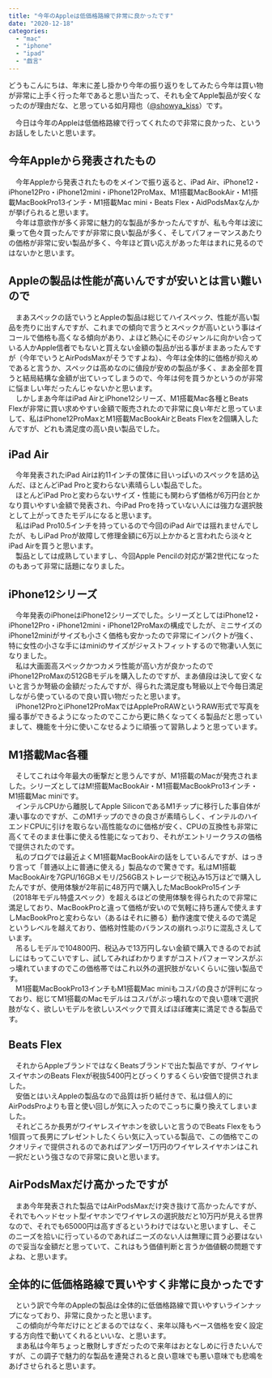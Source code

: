 ```yaml
---
title: "今年のAppleは低価格路線で非常に良かったです"
date: "2020-12-18"
categories: 
  - "mac"
  - "iphone"
  - "ipad"
  - "戯言"
---
```


どうもこんにちは、年末に差し掛かり今年の振り返りをしてみたら今年は買い物が非常に上手く行った年であると思い当たって、それも全てApple製品が安くなったのが理由だな、と思っている如月翔也（[@showya\_kiss](http://twitter.com/showya_kiss)）です。  
  
　今日は今年のAppleは低価格路線で行ってくれたので非常に良かった、というお話しをしたいと思います。  

## 今年Appleから発表されたもの

　今年Appleから発表されたものをメインで振り返ると、iPad Air、iPhone12・iPhone12Pro・iPhone12mini・iPhone12ProMax、M1搭載MacBookAir・M1搭載MacBookPro13インチ・M1搭載Mac mini・Beats Flex・AidPodsMaxなんかが挙げられると思います。  
　今年は意欲作が多く非常に魅力的な製品が多かったんですが、私も今年は波に乗って色々買ったんですが非常に良い製品が多く、そしてパフォーマンスあたりの価格が非常に安い製品が多く、今年ほど買い応えがあった年はまれに見るのではないかと思います。  

## Appleの製品は性能が高いんですが安いとは言い難いので

　まあスペックの話でいうとAppleの製品は総じてハイスペック、性能が高い製品を売りに出すんですが、これまでの傾向で言うとスペックが高いという事はイコールで価格も高くなる傾向があり、よほど熱心にそのジャンルに向かい合っている人かApple信者でもないと買えない金額の製品が出る事がままあったんですが（今年でいうとAirPodsMaxがそうですよね）、今年は全体的に価格が抑えめであると言うか、スペックは高めなのに値段が安めの製品が多く、まあ全部を買うと結局結構な金額が出ていってしまうので、今年は何を買うかというのが非常に悩ましい年だったんじゃないかと思います。  
　しかしまあ今年はiPad AirとiPhone12シリーズ、M1搭載Mac各種とBeats Flexが非常に買い求めやすい金額で販売されたので非常に良い年だと思っていまして、私はiPhone12ProMaxとM1搭載MacBookAirとBeats Flexを2個購入したんですが、どれも満足度の高い良い製品でした。  

## iPad Air

　今年発表されたiPad Airは約11インチの筐体に目いっぱいのスペックを詰め込んだ、ほとんどiPad Proと変わらない素晴らしい製品でした。  
　ほとんどiPad Proと変わらないサイズ・性能にも関わらず価格が6万円台とかなり買いやすい金額で発表され、今iPad Proを持っていない人には強力な選択肢として上がってきたモデルになると思います。  
　私はiPad Pro10.5インチを持っているので今回のiPad Airでは揺れませんでしたが、もしiPad Proが故障して修理金額に6万以上かかると言われたら淡々とiPad Airを買うと思います。  
　製品としては成熟していますし、今回Apple Pencilの対応が第2世代になったのもあって非常に話題になりました。  

## iPhone12シリーズ

　今年発表のiPhoneはiPhone12シリーズでした。シリーズとしてはiPhone12・iPhone12Pro・iPhone12mini・iPhone12ProMaxの構成でしたが、ミニサイズのiPhone12miniがサイズも小さく価格も安かったので非常にインパクトが強く、特に女性の小さな手にはminiのサイズがジャストフィットするので物凄い人気になりました。  
　私は大画面高スペックかつカメラ性能が高い方が良かったのでiPhone12ProMaxの512GBモデルを購入したのですが、まあ値段は決して安くないと言うか弩級の金額だったんですが、得られた満足度も弩級以上で今毎日満足しながら使っているので良い買い物だったと思います。  
　iPhone12ProとiPhone12ProMaxではAppleProRAWというRAW形式で写真を撮る事ができるようになったのでここから更に熱くなってくる製品だと思っていまして、機能を十分に使いこなせるように頑張って習熟しようと思っています。  

## M1搭載Mac各種

　そしてこれは今年最大の衝撃だと思うんですが、M1搭載のMacが発売されました。シリーズとしてはM!搭載MacBookAir・M1搭載MacBookPro13インチ・M1搭載Mac miniです。  
　インテルCPUから離脱してApple SiliconであるM1チップに移行した事自体が凄い事なのですが、このM1チップのできの良さが素晴らしく、インテルのハイエンドCPUに引けを取らない高性能なのに価格が安く、CPUの互換性も非常に高くてそのまま仕事に使える性能になっており、それがエントリークラスの価格で提供されたのです。  
　私のブログでは最近よくM1搭載MacBookAirの話をしているんですが、はっきり言って「普通以上に普通に使える」製品なので驚きです。私はM1搭載MacBookAirを7GPU/16GBメモリ/256GBストレージで税込み15万ほどで購入したんですが、使用体験が2年前に48万円で購入したMacBookPro15インチ（2018年モデル特盛スペック）を超えるほどの使用体験を得られたので非常に満足しており、MacBookProと違って価格が安いので気軽に持ち運んで使えますしMacBookProと変わらない（あるはそれに勝る）動作速度で使えるので満足というレベルを越えており、価格対性能のバランスの崩れっぷりに混乱さえしています。  
　吊るしモデルで104800円、税込みで13万円しない金額で購入できるのでお試しにはもってこいですし、試してみればわかりますがコストパフォーマンスがぶっ壊れていますのでこの価格帯ではこれ以外の選択肢がないくらいに強い製品です。  
　M1搭載MacBookPro13インチもM1搭載Mac miniもコスパの良さが評判になっており、総じてM1搭載のMacモデルはコスパがぶっ壊れなので良い意味で選択肢がなく、欲しいモデルを欲しいスペックで買えばほぼ確実に満足できる製品です。  

## Beats Flex

　それからAppleブランドではなくBeatsブランドで出た製品ですが、ワイヤレスイヤホンのBeats Flexが税抜5400円とびっくりするくらい安価で提供されました。  
　安価とはいえAppleの製品なので品質は折り紙付きで、私は個人的にAirPodsProよりも音と使い回しが気に入ったのでこっちに乗り換えてしまいました。  
　それどころか長男がワイヤレスイヤホンを欲しいと言うのでBeats Flexをもう1個買って長男にプレゼントしたくらい気に入っている製品で、この価格でこのクオリティで提供されるのであればアンダー1万円のワイヤレスイヤホンはこれ一択だという強さなので非常に良いと思います。  

## AirPodsMaxだけ高かったですが

　まあ今年発表された製品ではAirPodsMaxだけ突き抜けて高かったんですが、それでもヘッドセット型イヤホンでワイヤレスの選択肢だと10万円が見える世界なので、それでも65000円は高すぎるというわけではないと思いますし、そこのニーズを拾いに行っているのであればニーズのない人は無理に買う必要はないので妥当な金額だと思っていて、これはもう価値判断と言うか価値観の問題ですよね、と思います。  

## 全体的に低価格路線で買いやすく非常に良かったです

　という訳で今年のAppleの製品は全体的に低価格路線で買いやすいラインナップになっており、非常に良かったと思います。  
　この傾向が今年だけにとどまるのではなく、来年以降もベース価格を安く設定する方向性で動いてくれるといいな、と思います。  
　まあ私は今年ちょっと散財しすぎだったので来年はおとなしめに行きたいんですが、この調子で魅力的な製品を連発されると良い意味でも悪い意味でも悲鳴をあげさせられると思います。
